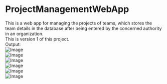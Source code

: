 # ProjectManagementWebApp
This is a web app for managing the projects of teams, which stores the team details in the database after being entered by the concerned authority in an organization.
<br>
This is version 1 of this project.
<br>
Output:
<br>
![Image](https://github.com/user-attachments/assets/2ea8a942-38c2-4121-890d-f07699ca5f77)
<br>
![Image](https://github.com/user-attachments/assets/6f917768-339a-42f6-ba2d-f9bba2ec8ffe)
<br>
![Image](https://github.com/user-attachments/assets/909a073b-7d74-4b69-bc80-4411f4b3c6db)
<br>
![Image](https://github.com/user-attachments/assets/c4e8242e-2af7-4774-bdbb-d2dc3244410b)
<br>
![Image](https://github.com/user-attachments/assets/70af7254-2167-4fc0-a1e7-04406cdd5dcf)
<br>
![Image](https://github.com/user-attachments/assets/1a036879-60e7-4f63-b890-a95aff8a3c12)
<br>

